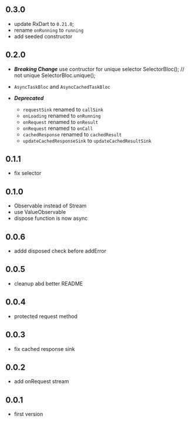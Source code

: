 ##

## 0.3.0

- update RxDart to `0.21.0`;
- rename `onRunning` to `running`
- add seeded constructor

## 0.2.0

- ***Breaking Change***
    use contructor for unique selector
        SelectorBloc(); // not unique
        SelectorBloc.unique();

- `AsyncTaskBloc` and `AsyncCachedTaskBloc`

- ***Deprecated***
    + `requestSink` renamed to `callSink`
    + `onLoading` renamed to `onRunning`
    + `onRequest` renamed to `onResult`
    + `onRequest` renamed to `onCall`
    + `cachedResponse` renamed to `cachedResult`
    + `updateCachedResponseSink` to `updateCachedResultSink`

## 0.1.1

- fix selector

## 0.1.0

- Observable instead of Stream
- use ValueObservable
- dispose function is now async

## 0.0.6

- addd disposed check before addError

## 0.0.5

- cleanup abd better README

## 0.0.4

- protected request method

## 0.0.3

- fix cached response sink

## 0.0.2

- add onRequest stream

## 0.0.1

- first version